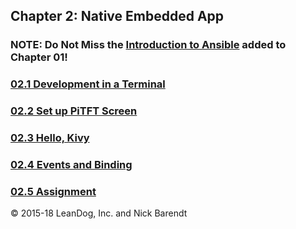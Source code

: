 ## Chapter 2: Native Embedded App

### **NOTE:** Do Not Miss the [Introduction to Ansible](01.9_Ansible_Introduction/README.md) added to Chapter 01!

### [02.1 Development in a Terminal](02.1_Development_in_a_Terminal/README.md)

### [02.2 Set up PiTFT Screen](02.2_Set_up_PiTFT_Screen/README.md)

### [02.3 Hello, Kivy](02.3_Hello_Kivy/README.md)

### [02.4 Events and Binding](02.4_Events_and_Binding/README.md)

### [02.5 Assignment](02.5_Assignment/README.md)

&copy; 2015-18 LeanDog, Inc. and Nick Barendt
